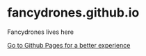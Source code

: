 # fancydrones.github.io
Fancydrones lives here

[Go to Github Pages for a better experience](https://fancydrones.github.io)